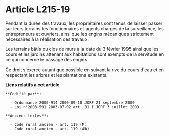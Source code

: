 # Article L215-19

Pendant la durée des travaux, les propriétaires sont tenus de laisser passer sur leurs terrains les fonctionnaires et agents
chargés de la surveillance, les entrepreneurs et ouvriers, ainsi que les engins mécaniques strictement nécessaires à la
réalisation des travaux.

Les terrains bâtis ou clos de murs à la date du 3 février 1995 ainsi que les cours et les jardins attenant aux habitations
sont exempts de la servitude en ce qui concerne le passage des engins.

Ce droit s'exerce autant que possible en suivant la rive du cours d'eau et en respectant les arbres et les plantations
existants.

**Liens relatifs à cet article**

	**Codifié par**:

	  - Ordonnance 2000-914 2000-09-18 JORF 21 septembre 2000
	  - Loi n°2003-591 2003-07-02 art. 31 I JORF 3 juillet 2003

	**Anciens textes**:

	  - Code rural ancien - art. 119 (M)
	  - Code rural ancien - art. 119 (Ab)
